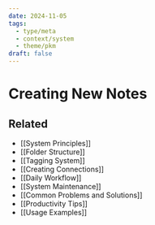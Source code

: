 ```yaml
---
date: 2024-11-05
tags:
  - type/meta
  - context/system
  - theme/pkm
draft: false
---
```


# Creating New Notes


## Related
- [[System Principles]]
- [[Folder Structure]]
- [[Tagging System]]
- [[Creating Connections]]
- [[Daily Workflow]]
- [[System Maintenance]]
- [[Common Problems and Solutions]]
- [[Productivity Tips]]
- [[Usage Examples]]
